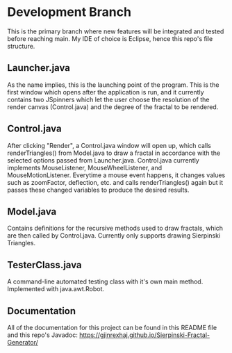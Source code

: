 # Development Branch
This is the primary branch where new features will be integrated and tested before reaching main. My IDE of choice is Eclipse, hence this repo's file structure.

## Launcher.java
As the name implies, this is the launching point of the program. This is the first window which opens after the application is run, and it currently contains two JSpinners which let the user choose the resolution of the render canvas (Control.java) and the degree of the fractal to be rendered.

## Control.java
After clicking "Render", a Control.java window will open up, which calls renderTriangles() from Model.java to draw a fractal in accordance with the selected options passed from Launcher.java.
Control.java currently implements MouseListener, MouseWheelListener, and MouseMotionListener. Everytime a mouse event happens, it changes values such as zoomFactor, deflection, etc. and calls renderTriangles() again but it passes these changed variables to produce the desired results.

## Model.java
Contains definitions for the recursive methods used to draw fractals, which are then called by Control.java.
Currently only supports drawing Sierpinski Triangles.

## TesterClass.java
A command-line automated testing class with it's own main method. Implemented with java.awt.Robot.

## Documentation
All of the documentation for this project can be found in this README file and this repo's Javadoc: https://gjinrexhaj.github.io/Sierpinski-Fractal-Generator/
